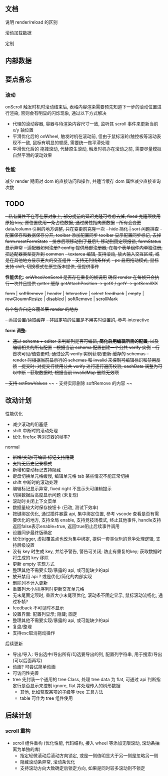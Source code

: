 ## 文档

说明 render/reload 的区别

滚动加载数据

定制

## 内部数据

## 要点备忘

### 滚动

onScroll 触发时机时滚动结束后, 表格内容渲染需要预先知道下一步的滚动位置进行渲染, 否则会有明显的闪烁现象, 通过以下方式解决

- 代理的滚动容器, 容器与待渲染内容尺寸一致, 监听其 scroll 事件来更新当前 x/y 轴位置
- 平滑优化后的 onWheel, 触发时机在滚动前, 但由于鼠标滚轮/触控板等滚动表现不一致, 鼠标有明显的顿感, 需要统一做平滑处理
- 平滑优化后的 拖拽滚动, 代替原生滚动, 触发时机亦在滚动之前, 需要尽量模拟自然平滑的滚动效果

### 性能

减少 render 期间对 dom 的直接访问和操作, 并适当缓存 dom 属性减少直接查询次数

## TODO

~~- 私有属性不在写在原对象上, 部分提前的延迟克隆可考虑去掉, fixed 克隆项使用原始 key, 原位置使用一条占位数据, 通过属性指向原数据~~
~~- 所有会变更 data/column 引用的地方调整, 只在变更前克隆一次~~
~~- hide 简化 | sort 问题排查~~
~~- 配置保存和数据保存分开, ~~toolbar 添加配置同步~~ toolbar 显示配置同步标记, 去掉 form.resetFormState~~
~~- 排序后项移动到了最后?, 移动到固定项报错, formStatus 显示异常~~
~~- 适配器如何注册? config 提供局部注册器, 在每个表单组件内单独注册, 把适配器类型提升到 common~~
~~- textarea 编辑, 支持滚动, 放大输入交互区域, 或是在其他地方显示更大的交互组件~~
~~- 支持无列线条样式~~
~~- pc 启用拖动模式, 鼠标支持 shift, 切换模式在原生版本提供, 但提供事件~~

**性能优化:**
~~onWheel/onScroll 是否存在重复的帧调用~~
~~确保 render 在每帧只会执行一次并且提供 getter 缓存~~
~~getAttachPosition -> getX / getY -> getScrollXX~~

~~form~~ | ~~softRemove~~ | ~~header~~ | ~~Interactive~~ | ~~select~~
~~feedback~~ | ~~empty~~ | ~~rowCloumnResize~~ | ~~disabled~~ | ~~softRemove~~ | ~~scrollMark~~

~~各个包含自定义覆盖层 render 的地方~~

~~- 添加设置/读取缓存~~
~~- 非固定项的位置是不用实时设置的, 参考 interactive~~

**form 调整:**

- ~~通过 schema + editor 来判断列是否可编辑, **简化启用编辑所需的配置**, 以及编辑相关的所有配置~~
~~- 根据当前 schema 配置创建一个公共 verify 实例~~
~~- 行首次可见/值变更时, 通过公共 verify 实例获取/更新 缓存的 schemas~~
~~- render 时根据当前显示行的 schemas 和 invalid 来控制可编辑标识和禁用反馈~~
~~- 提交时: 对提交行使用公共 verify 进行逐行遍历校验, eachData 调整为可以中断~~
~~- 获取数据时, 根据当前 invalidMap 删除无效项~~

~~- 支持 setRowValues~~
  ~~ - 支持实际删除 softRemove 的内容 ~~

## 改动计划


性能优化
- 减少滚动的阻塞感
- shift 中断时的滚动处理
- 优化 firefox 等浏览器的帧率?

normal

- ~~新增/变动/可编辑 标记支持隐藏~~
- ~~支持无历史记录模式~~
- 新增和变动标记支持隐藏
- 键盘切换单元格缓慢, 编辑单元格 tab 某些情况不能正常切换
- shift 中断时的滚动处理
- 编辑标记显示异常, fixed right 不显示头可编辑提示
- 切换数据后高度显示问题 (未复现)
- 滚动时关闭上下文菜单
- 数据量较大时保存按钮卡 (已改, 测试下效率)
- 按键绑定优化, 通过插件暴露 api, 集中绑定位置, 参考 vscode 查看是否有需要优化的地方, 支持全局 enable, 支持竞技场模式, 终止其他事件, handle支持返回false表示enable=true, 返回true阻止后续事件调用
- 设置同步最终版确定
- 优化trigger, 虚拟覆盖点也改为集中绑定, 提供一套类似flt的竞争处理逻辑, 支持层级设置
- 没有 key 时生成 key, 并给予警告, 警告可关闭;  防止有重复的key; 获取数据时将生成的 key 移除
- 更新 empty 实现方式
- 整理其他不需要实现/暴露的 api, 或可能缺少的api
- 放开禁用 api ? 或是优化/简化的内部实现
- 删除列不计入更新
- 重置列大小/排序列时更新交互单元格
- 无末尾固定项时, 重置大小末尾项优化, 滚动条不固定显示, 鼠标滚动流畅化, 通过补帧?
- feedback 不可见时不显示
- 设置界面: 配置列显示; 隐藏; 固定
- 整理其他不需要实现/暴露的 api, 或可能缺少的api
- 复盘/整理
- 支持esc取消拖动操作

后续更新

- 导出/导入: 导出选中/导出所有/勾选要导出的列, 配置列字符串, 用于搜索/导出 (可以后面再写)
- 动画? 可尝试简单动画
- 可访问性完善
- tree 先封装一个通用的 tree Class, 处理 tree data 为 flat, 可通过 api 判断指定行是否显示来控制 ignore, flat 并处理传入的树形数据
  - 其他, 比如获取某项的子级等 tree 工具方法
  - table 可作为 tree 组件使用


## 后续计划

### scroll 重构

- scroll 组件重构 (优化性能, 代码结构, 接入 wheel 等添加无限滚动, 滚动条抽离为单独的库)
  - 指定轻微滚动后滚动方向锁定, 或是一侧值明显大于另一侧是忽略另一侧
  - 隐藏滚动条异常, 滚动条优化
  - 支持滚动方向大致确定后锁定方向, 如果是同时较多滚动则不锁定
